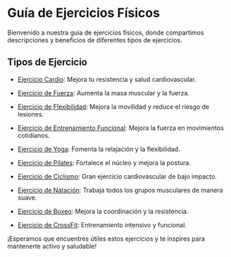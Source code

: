 # Guía de Ejercicios Físicos

Bienvenido a nuestra guía de ejercicios físicos, donde compartimos descripciones y beneficios de diferentes tipos de ejercicios.

## Tipos de Ejercicio

- [Ejercicio Cardio](ejercicios/cardio.md): Mejora tu resistencia y salud cardiovascular.

- [Ejercicio de Fuerza](ejercicios/fuerza.md): Aumenta la masa muscular y la fuerza.

- [Ejercicio de Flexibilidad](ejercicios/flexibilidad.md): Mejora la movilidad y reduce el riesgo de lesiones.

- [Ejercicio de Entrenamiento Funcional](ejercicios/entrenamiento_funcional.md): Mejora la fuerza en movimientos cotidianos.

- [Ejercicio de Yoga](ejercicios/yoga.md): Fomenta la relajación y la flexibilidad.

- [Ejercicio de Pilates](ejercicios/pilates.md): Fortalece el núcleo y mejora la postura.

- [Ejercicio de Ciclismo](ejercicios/ciclismo.md): Gran ejercicio cardiovascular de bajo impacto.

- [Ejercicio de Natación](ejercicios/natacion.md): Trabaja todos los grupos musculares de manera suave.

- [Ejercicio de Boxeo](ejercicios/boxeo.md): Mejora la coordinación y la resistencia.

- [Ejercicio de CrossFit](ejercicios/crossfit.md): Entrenamiento intensivo y funcional.

¡Esperamos que encuentres útiles estos ejercicios y te inspires para mantenerte activo y saludable! 

